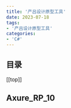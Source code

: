 ```yaml
---
title: '产吕设计原型工具'
date: 2023-07-18
tags:
- '产吕设计原型工具'
categories:
- 'C#'
---
```

## 目录
[[top]]
## Axure_RP_10
